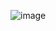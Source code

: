 ![image](https://user-images.githubusercontent.com/27882115/79098379-10f26280-7d1f-11ea-9a1a-f75a83a4b163.png)
